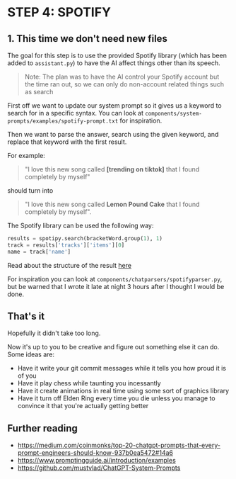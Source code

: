 # STEP 4: SPOTIFY

## 1. This time we don't need new files

The goal for this step is to use the provided Spotify library (which has been added to `assistant.py`) to have the AI affect things other than its speech.

> Note: The plan was to have the AI control your Spotify account but the time ran out, so we can only do non-account related things such as search

First off we want to update our system prompt so it gives us a keyword to search for in a specific syntax. You can look at `components/system-prompts/examples/spotify-prompt.txt` for inspiration.

Then we want to parse the answer, search using the given keyword, and replace that keyword with the first result.

For example:

> "I love this new song called **[trending on tiktok]** that I found completely by myself"

should turn into

> "I love this new song called **Lemon Pound Cake** that I found completely by myself".

The Spotify library can be used the following way:

```python
results = spotipy.search(bracketWord.group(1), 1)
track = results['tracks']['items'][0]
name = track['name']
```

Read about the structure of the result [here](https://developer.spotify.com/documentation/web-api)

For inspiration you can look at `components/chatparsers/spotifyparser.py`, but be warned that I wrote it late at night 3 hours after I thought I would be done. 

## That's it

Hopefully it didn't take too long.

Now it's up to you to be creative and figure out something else it can do. Some ideas are:

- Have it write your git commit messages while it tells you how proud it is of you
- Have it play chess while taunting you incessantly
- Have it create animations in real time using some sort of graphics library
- Have it turn off Elden Ring every time you die unless you manage to convince it that you're actually getting better

## Further reading

- https://medium.com/coinmonks/top-20-chatgpt-prompts-that-every-prompt-engineers-should-know-937b0ea5472#14a6
- https://www.promptingguide.ai/introduction/examples
- https://github.com/mustvlad/ChatGPT-System-Prompts

